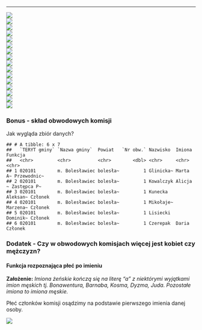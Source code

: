 ------------------------------------------------------------------------

<img src="wykresy/frekwencja_mapa-1.png" style="display: block; margin: auto;" />

<img src="wykresy/glosy_niewazne-1.png" style="display: block; margin: auto;" />

<img src="wykresy/zwyciezcy_gminy-1.png" style="display: block; margin: auto;" />

<img src="wykresy/poparcie_proc_top3-1.png" style="display: block; margin: auto;" />

<img src="wykresy/poparcie_proc_last5-1.png" style="display: block; margin: auto;" />

<img src="wykresy/poparcie_proc_rt-1.png" style="display: block; margin: auto;" />

<img src="wykresy/poparcie_proc_ad-1.png" style="display: block; margin: auto;" />

<img src="wykresy/poparcie_proc_sh-1.png" style="display: block; margin: auto;" />

<img src="wykresy/poparcie_proc_kb-1.png" style="display: block; margin: auto;" />

<img src="wykresy/poparcie_proc_wkk-1.png" style="display: block; margin: auto;" />

<img src="wykresy/poparcie_proc_rb-1.png" style="display: block; margin: auto;" />

<img src="wykresy/poparcie_proc_sz-1.png" style="display: block; margin: auto;" />

<img src="wykresy/poparcie_proc_mj-1.png" style="display: block; margin: auto;" />

<img src="wykresy/poparcie_proc_pt-1.png" style="display: block; margin: auto;" />

<img src="wykresy/poparcie_proc_ww-1.png" style="display: block; margin: auto;" />

<img src="wykresy/poparcie_proc_mp-1.png" style="display: block; margin: auto;" />

### Bonus - skład obwodowych komisji

Jak wygląda zbiór danych?

    ## # A tibble: 6 x 7
    ##   `TERYT gminy` `Nazwa gminy`  Powiat   `Nr obw.` Nazwisko  Imiona   Funkcja    
    ##   <chr>         <chr>          <chr>        <dbl> <chr>     <chr>    <chr>      
    ## 1 020101        m. Bolesławiec bolesła~         1 Glinicka~ Marta A~ Przewodnic~
    ## 2 020101        m. Bolesławiec bolesła~         1 Kowalczyk Alicja ~ Zastępca P~
    ## 3 020101        m. Bolesławiec bolesła~         1 Kunecka   Aleksan~ Członek    
    ## 4 020101        m. Bolesławiec bolesła~         1 Mikołaje~ Marzena~ Członek    
    ## 5 020101        m. Bolesławiec bolesła~         1 Lisiecki  Dominik~ Członek    
    ## 6 020101        m. Bolesławiec bolesła~         1 Czerepak  Daria    Członek

### Dodatek - Czy w obwodowych komisjach więcej jest kobiet czy mężczyzn?

#### Funkcja rozpoznająca płeć po imieniu

**Założenie:** *Imiona żeńskie kończą się na literę “a” z niektórymi
wyjątkami imion męskich tj. Bonawentura, Barnaba, Kosma, Dyzma, Juda.
Pozostałe imiona to imiona męskie.*

Płeć członków komisji osądzimy na podstawie pierwszego imienia danej
osoby.

<img src="wykresy/plec_przewazajaca-1.png" style="display: block; margin: auto;" />
